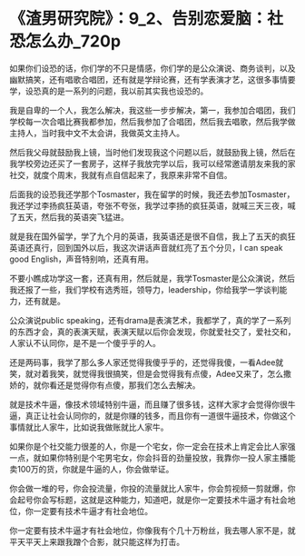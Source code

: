 # 《渣男研究院》：9_2、告别恋爱脑：社恐怎么办_720p

如果你们设恐的话，你们学的不只是情感，你们学的是公众演说、商务谈判，以及幽默搞笑，还有唱歌合唱团，还有就是学辩论赛，还有学表演才艺，这很多事情要学，设恐真的是一系列的问题，我以前其实我也设恐的。

我是自卑的一个人，我怎么解决，我这些一步步解决，第一，我参加合唱团，我们学校每一次合唱比赛我都参加，然后我参加了合唱团，然后我去唱歌，然后我学做主持人，当时我中文不太会讲，我做英文主持人。

然后我父母就鼓励我上镜，当时他们发现我这个问题以后，就鼓励我上镜，然后在我学校旁边还买了一套房子，这样子我放完学以后，我可以经常邀请朋友来我的家社交，就度个周末，我就有点自信起来了，我原来非常不自信。

后面我的设恐我还学那个Tosmaster，我在留学的时候，我还去参加Tosmaster，我还学过李扬疯狂英语，夸张不夸张，我学过李扬的疯狂英语，就喊三天三夜，喊了五天，然后我的英语突飞猛进。

就是我在国外留学，学了九个月的英语，我英语还是很不自信，我上了五天的疯狂英语还真行，回到国外以后，我这次讲话声音就红亮了五个分贝，I can speak good English，声音特别响，还真有用。

不要小瞧成功学这一套，还真有用，然后就是，我学Tosmaster是公众演说，然后我还报了一些，我们学校有选秀班，领导力，leadership，你给我学一学谈判能力，还有就是。

公众演说public speaking，还有drama是表演艺术，我都学了，真的学了一系列的东西才会，真的表演天赋，表演天赋以后你会发现，你就爱社交了，爱社交和，人家认不认同你，是不是一个傻乎乎的人。

还是两码事，我学了那么多人家还觉得我傻乎乎的，还觉得我傻，一看Adee就笑，就对着我笑，就觉得我很搞笑，但是会觉得我有点傻，Adee又来了，怎么撒娇的，就你看还是觉得你有点傻，那我们怎么去解决。

就是技术牛逼，像技术领域特别牛逼，而且赚了很多钱，这样大家才会觉得你很牛逼，真正让社会认同你的，就是你赚的钱多，而且你有一道很牛逼技术，你做这个事情就比人家牛，比如说我做账就比人家牛。

如果你是个社交能力很差的人，你是一个宅女，你一定会在技术上肯定会比人家强一点，就如果你特别是个宅男宅女，你会抖音的劲量投放，我靠你一投人家主播能卖100万的货，你就是牛逼的人，你会做举证。

你会做一堆的号，你会投流量，你投的流量就比人家牛，你会剪视频一剪就爆，你会起号你会写标题，这就是这种能力，知道吧，就是你一定要技术牛逼才有社会地位，你一定要有技术牛逼才有社会地位。

你一定要有技术牛逼才有社会地位，你像我有个几十万粉丝，我去哪人家不是，就平天平天上来跟我蹭个合影，就只能这样为打击。
